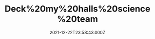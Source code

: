 ---
title: "Deck%20my%20halls%20science%20team"
videoSrc: https://f000.backblazeb2.com/file/futureporn/projektmelody-chaturbate-2021-12-22.mp4
videoSrcHash: bafybeifzfamlwzgujz2qetuyg6wggq6fmsjrfsycsjgy6a7rudihocot4i?filename=projektmelody-chaturbate-20211222T235800Z-source.mp4
video720Hash: 
video480Hash: 
video360Hash: 
video240Hash: bafybeid24c7sg2uvcicf5e5nsc7uppqdw3jnnlii35jr4ebgt5uy2lombq?filename=projektmelody-chaturbate-20211222T235800Z-240p.mp4
thinHash: 
thiccHash: QmZZWEwRuZySjzydz83ziA1iDj7HwSrhjMTML6epDRPDPs?filename=20211222T235843Z-thicc.jpg
announceTitle: "This%20is%20where%20I%27m%20never%20late.%20Take%20it%20back"
announceUrl: https://twitter.com/ProjektMelody/status/1473805228537438209
date: 2021-12-22T23:58:43.000Z
note: 
video240TmpFilePath: 
tmpFilePath: /root/futureporn_tmp/projektmelody-chaturbate-20211222T235843Z.mp4
layout: layouts/vod.njk
tags:
---